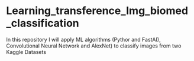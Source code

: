 # Learning_transference_Img_biomed_classification
In this repository I will apply ML algorithms (Pythor and FastAI), Convolutional Neural Network and AlexNet) to classify images from two Kaggle Datasets
